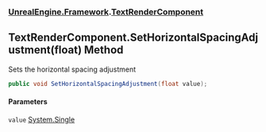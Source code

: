 ### [UnrealEngine.Framework](./UnrealEngine-Framework.md 'UnrealEngine.Framework').[TextRenderComponent](./TextRenderComponent.md 'UnrealEngine.Framework.TextRenderComponent')
## TextRenderComponent.SetHorizontalSpacingAdjustment(float) Method
Sets the horizontal spacing adjustment  
```csharp
public void SetHorizontalSpacingAdjustment(float value);
```
#### Parameters
<a name='UnrealEngine-Framework-TextRenderComponent-SetHorizontalSpacingAdjustment(float)-value'></a>
`value` [System.Single](https://docs.microsoft.com/en-us/dotnet/api/System.Single 'System.Single')  
  
